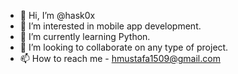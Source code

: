 - 👋 Hi, I’m @hask0x
- 👀 I’m interested in mobile app development.
- 🌱 I’m currently learning Python.
- 💞️ I’m looking to collaborate on any type of project.
- 📫 How to reach me - hmustafa1509@gmail.com

<!---
hask0x/hask0x is a ✨ special ✨ repository because its `README.md` (this file) appears on your GitHub profile.
You can click the Preview link to take a look at your changes.
--->
